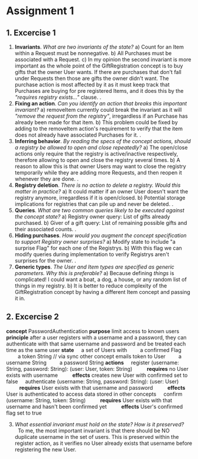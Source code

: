 # Assignment 1
## 1. Excercise 1
 1. **Invariants**. *What are two invariants of the state?*
 a)  Count for an Item within a Request must be nonnegative.
 b)  All Purchases must be associated with a Request.
 c)  In my opinion the second invariant is more important as the whole point of the GiftRegistration concept is to buy gifts that the owner User wants. If there are purchases that don't fall under Requests then those are gifts the owner didn't want. The purchase action is most affected by it as it must keep track that Purchases are buying for pre registered Items, and it does this by the *"requires registry exists..."* clause.
.
 2. **Fixing an action**. *Can you identify an action that breaks this important invariant?*
  a) removeItem currently could break the invariant as it will *"remove the request from the registry"*, irregardless if an Purchase has already been made for that item.
  b) This problem could be fixed by adding to the removeItem action's requirement to verify that the item does not already have associated Purchases for it.
.
 3. **Inferring behavior**. *By reading the specs of the concept actions, should a registry be allowed to open and close repeatedly?*
 a) The open/close actions only require that the registry is active/inactive respectively, therefore allowing to open and close the registry several times.
 b) A reason to allow this is that owner Users may want to close the registry temporarily while they are adding more Requests, and then reopen it whenever they are done.
.
 4. **Registry deletion**. *There is no action to delete a registry. Would this matter in practice?*
 a) It could matter if an owner User doesn't want the registry anymore, irregardless if it is open/closed.
 b) Potential storage implications for registries that can pile up and never be deleted.
.
 5. **Queries**. *What are two common queries likely to be executed against the concept state?*
 a) Registry owner query: List of gifts already purchased.
 b) Giver of a gift query: List of remaining possible gifts and their associated counts.
.
 6. **Hiding purchases**. *How would you augment the concept specification to support Registry owner surprises?*
 a) Modify state to include "a surprise Flag" for each one of the Registrys.
 b) With this flag we can modify queries during implementation to verify Registrys aren't surprises for the owner.
 .
 7. **Generic types**. *The User and Item types are specified as generic parameters. Why this is preferable?*
 a) Because defining *things* is complicated! I could want a boat, a dog, a house, or any random list of things in my registry.
 b) It is better to reduce complexity of the GiftRegistration concept by having a different Item concept and passing it in.

## 2. Excercise 2

**concept** PasswordAuthentication
**purpose** limit access to known users
**principle** after a user registers with a username and a password,
they can authenticate with that same username and password
and be treated each time as the same user
**state**
    a set of Users with
        a confirmed Flag
        a token String // via sync other concept emails token to User
        a username String
        a password String
  **actions**
    register (username: String, password: String): (user: User, token: String)
         **requires** no User exists with username
         **effects** creates new User with confirmed set to false
    authenticate (username: String, password: String): (user: User)
         **requires** User exists with that username and password
         **effects** User is authenticated to access data stored in other concepts
    confirm (username: String, token: String)
         **requires** User exists with that username and hasn't been confirmed yet
         **effects** User's confirmed flag set to true

3. *What essential invariant must hold on the state? How is it preserved?*
  To me, the most important invariant is that there should be NO duplicate username in the set of users. This is preserved within the register action, as it verifies no User already exists that username before registering the new User.









